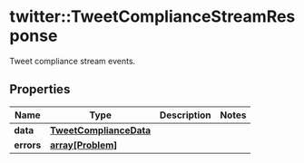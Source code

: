 # twitter::TweetComplianceStreamResponse

Tweet compliance stream events.

## Properties
Name | Type | Description | Notes
------------ | ------------- | ------------- | -------------
**data** | [**TweetComplianceData**](TweetComplianceData.md) |  | 
**errors** | [**array[Problem]**](Problem.md) |  | 


